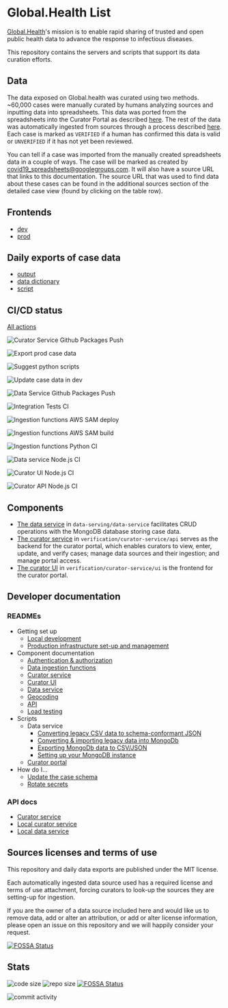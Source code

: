 # Global.Health List

[Global.Health](https://global.health)'s mission is to enable rapid sharing of trusted and open public health data to
advance the response to infectious diseases.

This repository contains the servers and scripts that support its data curation efforts.

## Data

The data exposed on Global.health was curated using two methods. ~60,000 cases were manually curated by humans analyzing sources and inputting data into spreadsheets. This data was ported from the spreadsheets into the Curator Portal as described [here](https://github.com/globaldothealth/list/blob/main/data-serving/scripts/convert-data#converting-line-list-data). The rest of the data was automatically ingested from sources through a process described [here](https://github.com/globaldothealth/list/tree/main/ingestion/functions#ingestion-functions). Each case is marked as `VERIFIED` if a human has confirmed this data is valid or `UNVERIFIED` if it has not yet been reviewed.

You can tell if a case was imported from the manually created spreadsheets data in a couple of ways. The case will be marked as created by covid19_spreadsheets@googlegroups.com. It will also have a source URL that links to this documentation. The source URL that was used to find data about these cases can be found in the additional sources section of the detailed case view (found by clicking on the table row).

## Frontends

- [dev](https://dev-curator.ghdsi.org)
- [prod](https://curator.ghdsi.org)

## Daily exports of case data

- [output](data/README.md)
- [data dictionary](data-serving/scripts/export-data/case_fields.yaml)
- [script](data-serving/scripts/export-data/README.md)

## CI/CD status

[All actions](https://github.com/globaldothealth/list/actions)

![Curator Service Github Packages Push](https://github.com/globaldothealth/list/workflows/Curator%20Service%20Github%20Packages%20Push/badge.svg)

![Export prod case data](https://github.com/globaldothealth/list/workflows/Export%20prod%20case%20data/badge.svg)

![Suggest python scripts](https://github.com/globaldothealth/list/workflows/Suggest%20python%20scripts/badge.svg)

![Update case data in dev](https://github.com/globaldothealth/list/workflows/Update%20case%20data%20in%20dev/badge.svg)

![Data Service Github Packages Push](https://github.com/globaldothealth/list/workflows/Data%20Service%20Github%20Packages%20Push/badge.svg)

![Integration Tests CI](https://github.com/globaldothealth/list/workflows/Integration%20Tests%20CI/badge.svg)

![Ingestion functions AWS SAM deploy](https://github.com/globaldothealth/list/workflows/Ingestion%20functions%20AWS%20SAM%20deploy/badge.svg)

![Ingestion functions AWS SAM build](https://github.com/globaldothealth/list/workflows/Ingestion%20functions%20AWS%20SAM%20build/badge.svg)

![Ingestion functions Python CI](https://github.com/globaldothealth/list/workflows/Ingestion%20functions%20Python%20CI/badge.svg)

![Data service Node.js CI](https://github.com/globaldothealth/list/workflows/Data%20service%20Node.js%20CI/badge.svg)

![Curator UI Node.js CI](https://github.com/globaldothealth/list/workflows/Curator%20UI%20Node.js%20CI/badge.svg)

![Curator API Node.js CI](https://github.com/globaldothealth/list/workflows/Curator%20API%20Node.js%20CI/badge.svg)

## Components

- [The data service](data-serving/data-service) in `data-serving/data-service` facilitates CRUD operations with the
  MongoDB database storing case data.
- [The curator service](verification/curator-service/api) in `verification/curator-service/api` serves as the backend
  for the curator portal, which enables curators to view, enter, update, and verify cases; manage data sources and their
  ingestion; and manage portal access.
- [The curator UI](verification/curator-service/ui) in `verification/curator-service/ui` is the frontend for the curator
  portal.

## Developer documentation

### READMEs

- Getting set up
  - [Local development](dev/README.md)
  - [Production infrastructure set-up and management](aws/README.md)
- Component documentation
  - [Authentication & authorization](verification/curator-service/auth.md)
  - [Data ingestion functions](ingestion/functions/README.md)
  - [Curator service](verification/curator-service/api/README.md)
  - [Curator UI](verification/curator-service/ui/README.md)
  - [Data service](data-serving/data-service/README.md)
  - [Geocoding](data-serving/data-service/src/geocoding/README.md)
  - [API](verification/curator-service/api/openapi/openapi.yaml)
  - [Load testing](loadtest/README.md)
- Scripts
  - Data service
    - [Converting legacy CSV data to schema-conformant JSON](data-serving/scripts/convert-data/README.md)
    - [Converting & importing legacy data into MongoDb](data-serving/scripts/data-pipeline/README.md)
    - [Exporting MongoDb data to CSV/JSON](data-serving/scripts/export-data/README.md)
    - [Setting up your MongoDB instance](data-serving/scripts/setup-db/README.md)
  - [Curator portal](verification/scripts/README.md)
- How do I...
  - [Update the case schema](data-serving/README.md)
  - [Rotate secrets](aws/README.md#secrets)

### API docs

- [Curator service](HTTPS://curator.ghdsi.org/api-docs)
- [Local curator service](http://localhost:3001/api-docs)
- [Local data service](http://localhost:3000/api-docs)

## Sources licenses and terms of use

This repository and daily data exports are published under the MIT license.

Each automatically ingested data source used has a required license and terms of use attachment, forcing curators to look-up the sources they are setting-up for ingestion.

If you are the owner of a data source included here and would like us to remove data, add or alter an attribution, or add or alter license information, please open an issue on this repository and we will happily consider your request.


[![FOSSA Status](https://app.fossa.com/api/projects/git%2Bgithub.com%2Fglobaldothealth%2Flist.svg?type=large)](https://app.fossa.com/projects/git%2Bgithub.com%2Fglobaldothealth%2Flist?ref=badge_large)

## Stats

![code size](https://img.shields.io/github/languages/code-size/globaldothealth/list) ![repo size](https://img.shields.io/github/repo-size/globaldothealth/list)
[![FOSSA Status](https://app.fossa.com/api/projects/git%2Bgithub.com%2Fglobaldothealth%2Flist.svg?type=shield)](https://app.fossa.com/projects/git%2Bgithub.com%2Fglobaldothealth%2Flist?ref=badge_shield)

![commit activity](https://img.shields.io/github/commit-activity/w/globaldothealth/list)